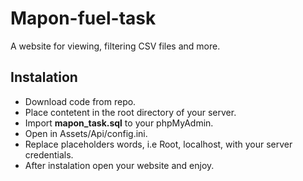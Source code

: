 # Mapon-fuel-task
A website for viewing, filtering CSV files and more.

## Instalation

- Download code from repo.
- Place contetent in the root directory of your server.
- Import **mapon_task.sql** to your phpMyAdmin.
- Open in Assets/Api/config.ini.
- Replace placeholders words, i.e Root, localhost, with your server credentials.
- After instalation open your website and enjoy.

